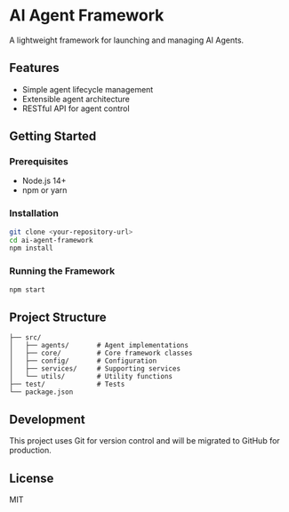 # AI Agent Framework

A lightweight framework for launching and managing AI Agents.

## Features

- Simple agent lifecycle management
- Extensible agent architecture
- RESTful API for agent control

## Getting Started

### Prerequisites

- Node.js 14+
- npm or yarn

### Installation

```bash
git clone <your-repository-url>
cd ai-agent-framework
npm install
```

### Running the Framework

```bash
npm start
```

## Project Structure

```
├── src/
│   ├── agents/       # Agent implementations
│   ├── core/         # Core framework classes
│   ├── config/       # Configuration
│   ├── services/     # Supporting services
│   └── utils/        # Utility functions
├── test/             # Tests
└── package.json
```

## Development

This project uses Git for version control and will be migrated to GitHub for production.

## License

MIT

